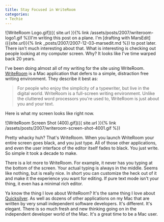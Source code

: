 ```yaml
---
title: Stay Focused in WriteRoom
categories:
- Techie
---
```


![WriteRoom Logo.gif]({{ site.url }}{% link /assets/posts/2007/writeroom-logo1.gif %})I'm writing this post on a plane. I'm [drafting with MarsEdit]({{site.url}}{% link _posts/2007/2007-12-03-marsedit.md %}) to post later. There isn't much interesting about that. What is interesting is checking out people looking at my computer screen. Why? It looks like I've time warped back 20 years.

I've been doing almost all of my writing for the site using WriteRoom. [WriteRoom](http://hogbaysoftware.com/products/writeroom) is a Mac application that defers to a simple, distraction free writing environment. They describe it best as:

> For people who enjoy the simplicity of a typewriter, but live in the digital world. WriteRoom is a full-screen writing environment. Unlike the cluttered word processors you're used to, WriteRoom is just about you and your text.

Here is what my screen looks like right now.

![WriteRoom Screen Shot (400).gif]({{ site.url }}{% link /assets/posts/2007/writeroom-screen-shot-4001.gif %})

Pretty whacky huh? That's WriteRoom. When you launch WriteRoom your entire screen goes black, and you just type. All of those other applications, and even the user interface of the editor itself fades to black. You just write. So simple it took a decade to make.

There is a lot more to WriteRoom. For example, it never has you typing at the bottom of the screen. Your actual typing is always in the middle. Seems like nothing, but is really nice. In short you can customize the heck out of it and make it the experience you want for editing. If pure text mode isn't your thing, it even has a minimal rich editor.

Ya know the thing I love about WriteRoom? It's the same thing I love about [Quicksilver](http://www.blacktree.com/). As well as dozens of other applications on my Mac that are written by very small independent software developers. It's different. It's elegant. There is so much fresh and new thinking going on in the independent developer world of the Mac. It's a great time to be a Mac user.

